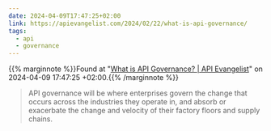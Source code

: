 ```yaml
---
date: 2024-04-09T17:47:25+02:00
link: https://apievangelist.com/2024/02/22/what-is-api-governance/
tags:
  - api
  - governance
---
```

{{% marginnote %}}Found at "[What is API Governance? | API Evangelist](https://web.archive.org/web/20240409174725/https://apievangelist.com/2024/02/22/what-is-api-governance/)" on 2024-04-09 17:47:25 +02:00.{{% /marginnote %}}

> API governance will be where enterprises govern the change that occurs across the industries they operate in, and absorb or exacerbate the change and velocity of their factory floors and supply chains.